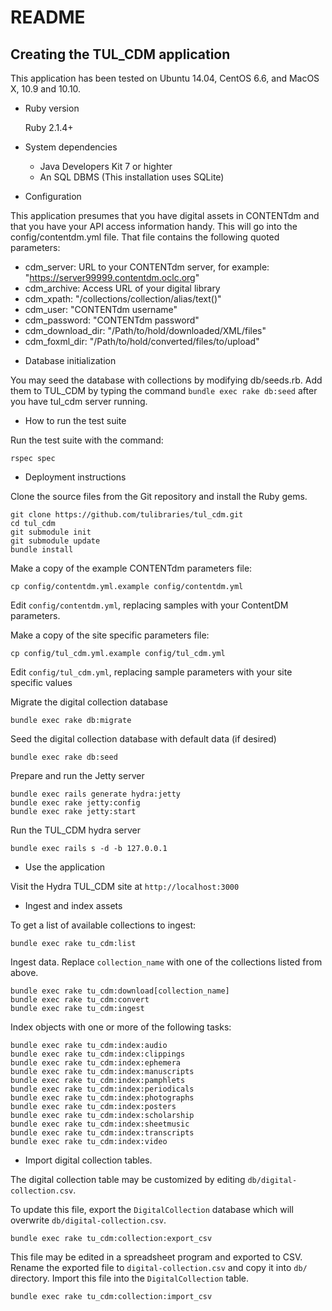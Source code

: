 README
======

## Creating the TUL_CDM application

This application has been tested on Ubuntu 14.04, CentOS 6.6, and MacOS X, 10.9 and 10.10.

* Ruby version

  Ruby 2.1.4+

* System dependencies

  - Java Developers Kit 7 or highter
  - An SQL DBMS (This installation uses SQLite)


* Configuration

This application presumes that you have digital assets in CONTENTdm and that you have your API access information handy. This will go into the config/contentdm.yml file. That file contains the following quoted parameters:

  - cdm_server: URL to your CONTENTdm server, for example: "https://server99999.contentdm.oclc.org"
  - cdm_archive: Access URL of your digital library
  - cdm_xpath: "/collections/collection/alias/text()"
  - cdm_user: "CONTENTdm username"
  - cdm_password:  "CONTENTdm password"
  - cdm_download_dir: "/Path/to/hold/downloaded/XML/files"
  - cdm_foxml_dir: "/Path/to/hold/converted/files/to/upload"

* Database initialization

You may seed the database with collections by modifying db/seeds.rb. Add them to TUL_CDM by typing the command `bundle exec rake db:seed` after you have tul_cdm server running.

* How to run the test suite

Run the test suite with the command:

    rspec spec

* Deployment instructions

Clone the source files from the Git repository and install the Ruby gems.

    git clone https://github.com/tulibraries/tul_cdm.git
    cd tul_cdm
    git submodule init
    git submodule update
    bundle install

Make a copy of the example CONTENTdm parameters file:

    cp config/contentdm.yml.example config/contentdm.yml

Edit `config/contentdm.yml`, replacing samples with your ContentDM parameters.

Make a copy of the site specific parameters file:

    cp config/tul_cdm.yml.example config/tul_cdm.yml

Edit `config/tul_cdm.yml`, replacing sample parameters with your site specific values

Migrate the digital collection database

    bundle exec rake db:migrate

Seed the digital collection database with default data (if desired)

    bundle exec rake db:seed

Prepare and run the Jetty server

    bundle exec rails generate hydra:jetty
    bundle exec rake jetty:config
    bundle exec rake jetty:start

Run the TUL_CDM hydra server

    bundle exec rails s -d -b 127.0.0.1

* Use the application

Visit the Hydra TUL_CDM site at `http://localhost:3000`

* Ingest and index assets

To get a list of available collections to ingest:

    bundle exec rake tu_cdm:list

Ingest data. Replace `collection_name` with one of the collections listed from above.

    bundle exec rake tu_cdm:download[collection_name]
    bundle exec rake tu_cdm:convert
    bundle exec rake tu_cdm:ingest

Index objects with one or more of the following tasks:

    bundle exec rake tu_cdm:index:audio
    bundle exec rake tu_cdm:index:clippings
    bundle exec rake tu_cdm:index:ephemera
    bundle exec rake tu_cdm:index:manuscripts
    bundle exec rake tu_cdm:index:pamphlets
    bundle exec rake tu_cdm:index:periodicals
    bundle exec rake tu_cdm:index:photographs
    bundle exec rake tu_cdm:index:posters
    bundle exec rake tu_cdm:index:scholarship
    bundle exec rake tu_cdm:index:sheetmusic
    bundle exec rake tu_cdm:index:transcripts
    bundle exec rake tu_cdm:index:video

* Import digital collection tables.

The digital collection table may be customized by editing `db/digital-collection.csv`.

To update this file, export the `DigitalCollection` database which will overwrite
`db/digital-collection.csv`.

    bundle exec rake tu_cdm:collection:export_csv

This file may be edited in a spreadsheet program and exported to CSV. Rename the exported
file to `digital-collection.csv` and copy it into `db/` directory. Import this file into
the `DigitalCollection` table.

    bundle exec rake tu_cdm:collection:import_csv
